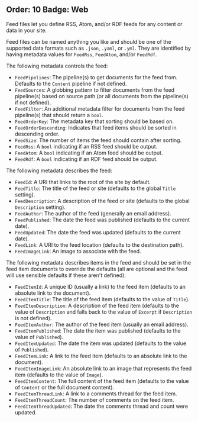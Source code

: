 Order: 10
Badge: Web
---
Feed files let you define RSS, Atom, and/or RDF feeds for any content or data in your site.

Feed files can be named anything you like and should be one of the supported data formats such as `.json`, `.yaml`, or `.yml`. They are identified by having metadata values for `FeedRss`, `FeedAtom`, and/or `FeedRdf`.

The following metadata controls the feed:

- `FeedPipelines`: The pipeline(s) to get documents for the feed from. Defaults to the `Content` pipeline if not defined.
- `FeedSources`: A globbing pattern to filter documents from the feed pipeline(s) based on source path (or all documents from the pipeline(s) if not defined).
- `FeedFilter`: An additional metadata filter for documents from the feed pipeline(s) that should return a `bool`.
- `FeedOrderKey`: The metadata key that sorting should be based on.
- `FeedOrderDescending`: Indicates that feed items should be sorted in descending order.
- `FeedSize`: The number of items the feed should contain after sorting.
- `FeedRss`: A `bool` indicating if an RSS feed should be output.
- `FeedAtom`: A `bool` indicating if an Atom feed should be output.
- `FeedRdf`: A `bool` indicating if an RDF feed should be output.

The following metadata describes the feed:

- `FeedId`: A URI that links to the root of the site by default.
- `FeedTitle`: The title of the feed or site (defaults to the global `Title` setting).
- `FeedDescription`: A description of the feed or site (defaults to the global `Description` setting).
- `FeedAuthor`: The author of the feed (generally an email address).
- `FeedPublished`: The date the feed was published (defaults to the current date).
- `FeedUpdated`: The date the feed was updated (defaults to the current date).
- `FeedLink`: A URI to the feed location (defaults to the destination path).
- `FeedImageLink`: An image to associate with the feed.

The following metadata describes items in the feed and should be set in the feed item documents to override the defaults (all are optional and the feed will use sensible defaults if these aren't defined):

- `FeedItemId`: A unique ID (usually a link) to the feed item (defaults to an absolute link to the document).
- `FeedItemTitle`: The title of the feed item (defaults to the value of `Title`).
- `FeedItemDescription`: A description of the feed item (defaults to the value of `Description` and falls back to the value of `Excerpt` if `Description` is not defined).
- `FeedItemAuthor`: The author of the feed item (usually an email address).
- `FeedItemPublished`: The date the item was published (defaults to the value of `Published`).
- `FeedItemUpdated`: The date the item was updated (defaults to the value of `Published`).
- `FeedItemLink`: A link to the feed item (defaults to an absolute link to the document).
- `FeedItemImageLink`: An absolute link to an image that represents the feed item (defaults to the value of `Image`).
- `FeedItemContent`: The full content of the feed item (defaults to the value of `Content` or the full document content).
- `FeedItemThreadLink`: A link to a comments thread for the feed item.
- `FeedItemThreadCount`: The number of comments on the feed item.
- `FeedItemThreadUpdated`: The date the comments thread and count were updated.